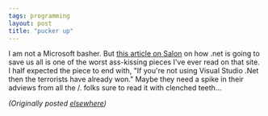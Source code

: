 ```yaml
---
tags: programming
layout: post
title: "pucker up"
---
```




I am not a Microsoft basher. But <a href="http://salon.com/tech/feature/2002/02/14/dot_net/index.html">this article on Salon</a> on how .net is going to save us all is one of the worst ass-kissing pieces I've ever read on that site. I half expected the piece to end with, "If you're not using Visual Studio .Net then the terrorists have already won." Maybe they need a spike in their adviews from all the /. folks sure to read it with clenched teeth...


<p><em>(Originally posted <a href="http://use.perl.org/~lachoy/journal/2868">elsewhere</a>)</em></p>



